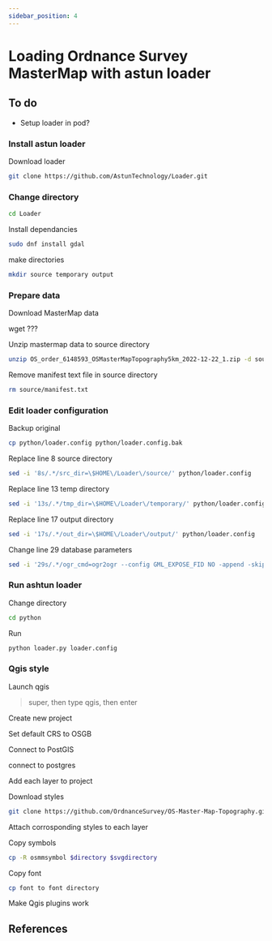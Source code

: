 ```yaml
---
sidebar_position: 4
---
```


# Loading Ordnance Survey MasterMap with astun loader


## To do
- Setup loader in pod?

### Install astun loader

Download loader

``` bash
git clone https://github.com/AstunTechnology/Loader.git

```

### Change directory

``` bash
cd Loader
```

Install dependancies 

``` bash
sudo dnf install gdal
```

make directories

``` bash
mkdir source temporary output
```

### Prepare data

Download MasterMap data

wget ???

Unzip mastermap data to source directory

``` bash
unzip OS_order_6148593_OSMasterMapTopography5km_2022-12-22_1.zip -d source
```

Remove manifest text file in source directory

``` bash
rm source/manifest.txt
```

### Edit loader configuration

Backup original

``` bash
cp python/loader.config python/loader.config.bak
```

Replace line 8 source directory

``` bash
sed -i '8s/.*/src_dir=\$HOME\/Loader\/source/' python/loader.config
```

Replace line 13 temp directory

``` bash
sed -i '13s/.*/tmp_dir=\$HOME\/Loader\/temporary/' python/loader.config
```

Replace line 17 output directory

``` bash
sed -i '17s/.*/out_dir=\$HOME\/Loader\/output/' python/loader.config
```

Change line 29 database parameters

``` bash
sed -i '29s/.*/ogr_cmd=ogr2ogr --config GML_EXPOSE_FID NO -append -skipfailures -f PostgreSQL PG:\x27dbname=postgres active_schema=public host=0\.0\.0\.0 user=postgres password=postgres\x27 \$file_path/' python/loader.config
```

### Run ashtun loader

Change directory

``` bash
cd python
```

Run

``` bash
python loader.py loader.config
```

### Qgis style

Launch qgis

> super, then type qgis, then enter

Create new project

Set default CRS to OSGB

Connect to PostGIS

connect to postgres

Add each layer to project

Download styles

``` bash
git clone https://github.com/OrdnanceSurvey/OS-Master-Map-Topography.git
```

Attach corrosponding styles to each layer

Copy symbols

``` bash
cp -R osmmsymbol $directory $svgdirectory
```

Copy font

``` bash
cp font to font directory
```

Make Qgis plugins work



## References
